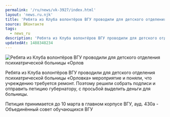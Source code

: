 ```yaml
---
permalink: '/ru/news/vk-3927/index.html'
layout: 'news.ru.njk'
title: 'Ребята из Клуба волонтёров ВГУ проводили для детского отделения психиатрической больницы «Орлов'
source: ВКонтакте
tags:
  - news_ru
description: 'Ребята из Клуба волонтёров ВГУ проводили для детского отделения психиатрической больницы «Орлов'
updatedAt: 1488348234
---
```

![Ребята из Клуба волонтёров ВГУ проводили для детского отделения психиатрической больницы «Орлов](https://sun9-70.userapi.com/impf/c837333/v837333195/22097/SC2mbUOVGLA.jpg?size=1280x835&quality=96&sign=6d50c6ac0cdd7f9fa0762250441076fb&c_uniq_tag=5r-_ft93UzNMYjD9ZYVU7STdnjqw702RQOd-C9a25AY&type=album)

Ребята из Клуба волонтёров ВГУ проводили для детского отделения психиатрической больницы «Орловка» мероприятие и поняли, что учреждению требуется ремонт. Поэтому решили собрать подписи и отправить петицию губернатору, с просьбой выделить деньги для больницы.

Петиция принимается до 10 марта в главном корпусе ВГУ, ауд. 430а - Объединённый совет обучающихся ВГУ
